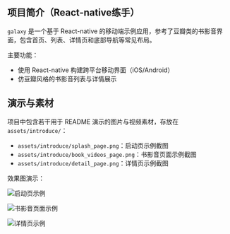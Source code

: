 ## 项目简介（React-native练手）

`galaxy` 是一个基于 React-native 的移动端示例应用，参考了豆瓣类的书影音界面，包含首页、列表、详情页和底部导航等常见布局。

主要功能：
- 使用 React-native 构建跨平台移动界面（iOS/Android）
- 仿豆瓣风格的书影音列表与详情展示

## 演示与素材

项目中包含若干用于 README 演示的图片与视频素材，存放在 `assets/introduce/`：

- `assets/introduce/splash_page.png`：启动页示例截图
- `assets/introduce/book_videos_page.png`：书影音页面示例截图
- `assets/introduce/detail_page.png`：详情页示例截图

效果图演示：

![启动页示例](assets/introduce/splash_page.png)

![书影音页面示例](assets/introduce/book_videos_page.png)

![详情页示例](assets/introduce/detail_page.png)
